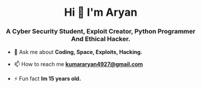 <h1 align="center">Hi 👋 I'm Aryan</h1>
<h3 align="center">A Cyber Security Student, Exploit Creator, Python Programmer And Ethical Hacker.</h3>

- 💬 Ask me about **Coding, Space, Exploits, Hacking.**

- 📫 How to reach me **kumararyan4927@gmail.com**

- ⚡ Fun fact **Im 15 years old.**

